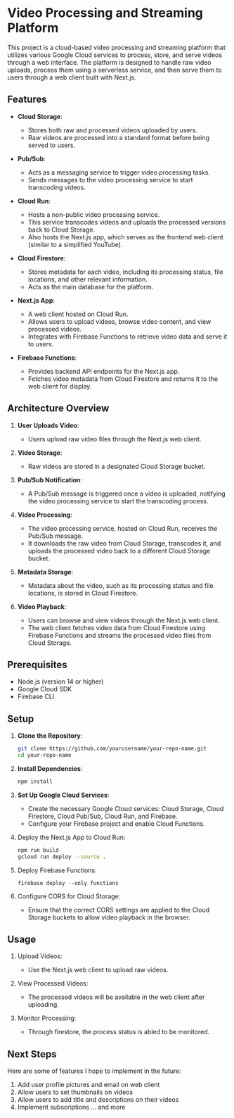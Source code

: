 # Video Processing and Streaming Platform

This project is a cloud-based video processing and streaming platform that utilizes various Google Cloud services to process, store, and serve videos through a web interface. The platform is designed to handle raw video uploads, process them using a serverless service, and then serve them to users through a web client built with Next.js.

## Features

- **Cloud Storage**: 
  - Stores both raw and processed videos uploaded by users.
  - Raw videos are processed into a standard format before being served to users.

- **Pub/Sub**:
  - Acts as a messaging service to trigger video processing tasks.
  - Sends messages to the video processing service to start transcoding videos.

- **Cloud Run**:
  - Hosts a non-public video processing service.
  - This service transcodes videos and uploads the processed versions back to Cloud Storage.
  - Also hosts the Next.js app, which serves as the frontend web client (similar to a simplified YouTube).

- **Cloud Firestore**:
  - Stores metadata for each video, including its processing status, file locations, and other relevant information.
  - Acts as the main database for the platform.

- **Next.js App**:
  - A web client hosted on Cloud Run.
  - Allows users to upload videos, browse video content, and view processed videos.
  - Integrates with Firebase Functions to retrieve video data and serve it to users.

- **Firebase Functions**:
  - Provides backend API endpoints for the Next.js app.
  - Fetches video metadata from Cloud Firestore and returns it to the web client for display.

## Architecture Overview

1. **User Uploads Video**:
   - Users upload raw video files through the Next.js web client.

2. **Video Storage**:
   - Raw videos are stored in a designated Cloud Storage bucket.

3. **Pub/Sub Notification**:
   - A Pub/Sub message is triggered once a video is uploaded, notifying the video processing service to start the transcoding process.

4. **Video Processing**:
   - The video processing service, hosted on Cloud Run, receives the Pub/Sub message.
   - It downloads the raw video from Cloud Storage, transcodes it, and uploads the processed video back to a different Cloud Storage bucket.

5. **Metadata Storage**:
   - Metadata about the video, such as its processing status and file locations, is stored in Cloud Firestore.

6. **Video Playback**:
   - Users can browse and view videos through the Next.js web client.
   - The web client fetches video data from Cloud Firestore using Firebase Functions and streams the processed video files from Cloud Storage.

## Prerequisites

- Node.js (version 14 or higher)
- Google Cloud SDK
- Firebase CLI

## Setup

1. **Clone the Repository**:
   ```bash
   git clone https://github.com/yourusername/your-repo-name.git
   cd your-repo-name
   ```

2. **Install Dependencies**:
    ```bash
    npm install
    ```

3. **Set Up Google Cloud Services**:
    - Create the necessary Google Cloud services: Cloud Storage, Cloud Firestore, Cloud Pub/Sub, Cloud Run, and Firebase. 
    - Configure your Firebase project and enable Cloud Functions.

4. Deploy the Next.js App to Cloud Run:
    ```bash
    npm run build
    gcloud run deploy --source .
    ```

5. Deploy Firebase Functions:
    ```
    firebase deploy --only functions
    ```

6. Configure CORS for Cloud Storage:
    - Ensure that the correct CORS settings are applied to the Cloud Storage buckets to allow video playback in the browser.

## Usage
1. Upload Videos:
    - Use the Next.js web client to upload raw videos.

2. View Processed Videos:
    - The processed videos will be available in the web client after uploading.

3. Monitor Processing:
    - Through firestore, the process status is abled to be monitored.

## Next Steps
Here are some of features I hope to implement in the future: 
1. Add user profile pictures and email on web client
2. Allow users to set thumbnails on videos
3. Allow users to add title and descriptions on their videos
4. Implement subscriptions 
... and more